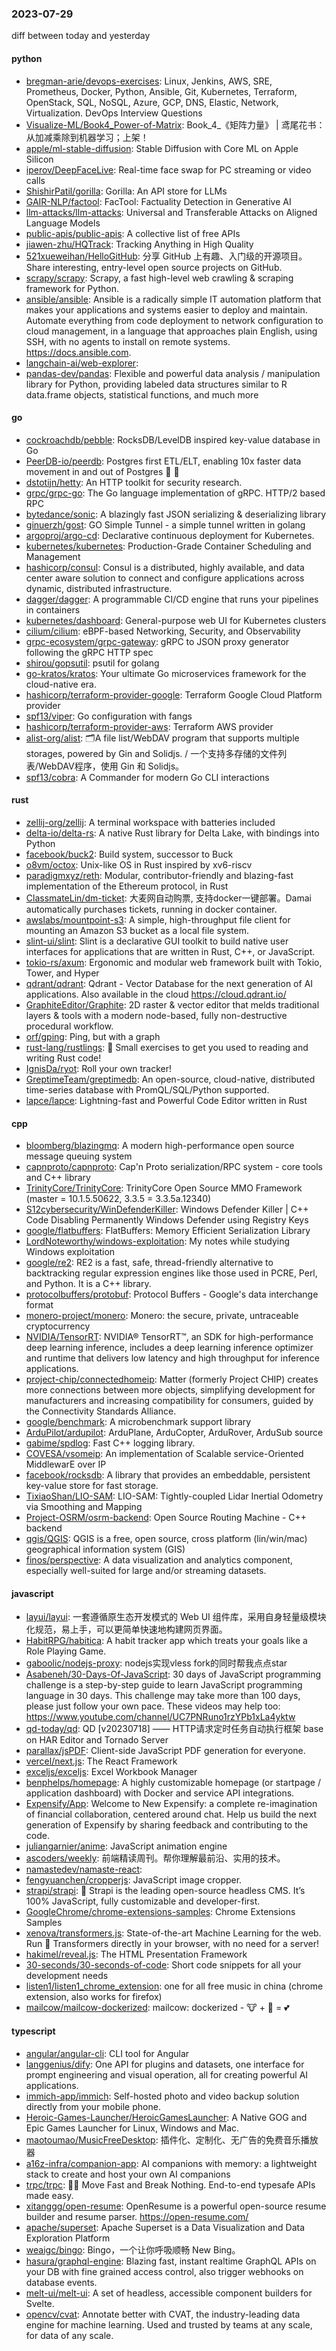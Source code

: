 ### 2023-07-29
diff between today and yesterday

#### python
* [bregman-arie/devops-exercises](https://github.com/bregman-arie/devops-exercises): Linux, Jenkins, AWS, SRE, Prometheus, Docker, Python, Ansible, Git, Kubernetes, Terraform, OpenStack, SQL, NoSQL, Azure, GCP, DNS, Elastic, Network, Virtualization. DevOps Interview Questions
* [Visualize-ML/Book4_Power-of-Matrix](https://github.com/Visualize-ML/Book4_Power-of-Matrix): Book_4_《矩阵力量》 | 鸢尾花书：从加减乘除到机器学习；上架！
* [apple/ml-stable-diffusion](https://github.com/apple/ml-stable-diffusion): Stable Diffusion with Core ML on Apple Silicon
* [iperov/DeepFaceLive](https://github.com/iperov/DeepFaceLive): Real-time face swap for PC streaming or video calls
* [ShishirPatil/gorilla](https://github.com/ShishirPatil/gorilla): Gorilla: An API store for LLMs
* [GAIR-NLP/factool](https://github.com/GAIR-NLP/factool): FacTool: Factuality Detection in Generative AI
* [llm-attacks/llm-attacks](https://github.com/llm-attacks/llm-attacks): Universal and Transferable Attacks on Aligned Language Models
* [public-apis/public-apis](https://github.com/public-apis/public-apis): A collective list of free APIs
* [jiawen-zhu/HQTrack](https://github.com/jiawen-zhu/HQTrack): Tracking Anything in High Quality
* [521xueweihan/HelloGitHub](https://github.com/521xueweihan/HelloGitHub): 分享 GitHub 上有趣、入门级的开源项目。Share interesting, entry-level open source projects on GitHub.
* [scrapy/scrapy](https://github.com/scrapy/scrapy): Scrapy, a fast high-level web crawling & scraping framework for Python.
* [ansible/ansible](https://github.com/ansible/ansible): Ansible is a radically simple IT automation platform that makes your applications and systems easier to deploy and maintain. Automate everything from code deployment to network configuration to cloud management, in a language that approaches plain English, using SSH, with no agents to install on remote systems. https://docs.ansible.com.
* [langchain-ai/web-explorer](https://github.com/langchain-ai/web-explorer): 
* [pandas-dev/pandas](https://github.com/pandas-dev/pandas): Flexible and powerful data analysis / manipulation library for Python, providing labeled data structures similar to R data.frame objects, statistical functions, and much more

#### go
* [cockroachdb/pebble](https://github.com/cockroachdb/pebble): RocksDB/LevelDB inspired key-value database in Go
* [PeerDB-io/peerdb](https://github.com/PeerDB-io/peerdb): Postgres first ETL/ELT, enabling 10x faster data movement in and out of Postgres 🐘 🚀
* [dstotijn/hetty](https://github.com/dstotijn/hetty): An HTTP toolkit for security research.
* [grpc/grpc-go](https://github.com/grpc/grpc-go): The Go language implementation of gRPC. HTTP/2 based RPC
* [bytedance/sonic](https://github.com/bytedance/sonic): A blazingly fast JSON serializing & deserializing library
* [ginuerzh/gost](https://github.com/ginuerzh/gost): GO Simple Tunnel - a simple tunnel written in golang
* [argoproj/argo-cd](https://github.com/argoproj/argo-cd): Declarative continuous deployment for Kubernetes.
* [kubernetes/kubernetes](https://github.com/kubernetes/kubernetes): Production-Grade Container Scheduling and Management
* [hashicorp/consul](https://github.com/hashicorp/consul): Consul is a distributed, highly available, and data center aware solution to connect and configure applications across dynamic, distributed infrastructure.
* [dagger/dagger](https://github.com/dagger/dagger): A programmable CI/CD engine that runs your pipelines in containers
* [kubernetes/dashboard](https://github.com/kubernetes/dashboard): General-purpose web UI for Kubernetes clusters
* [cilium/cilium](https://github.com/cilium/cilium): eBPF-based Networking, Security, and Observability
* [grpc-ecosystem/grpc-gateway](https://github.com/grpc-ecosystem/grpc-gateway): gRPC to JSON proxy generator following the gRPC HTTP spec
* [shirou/gopsutil](https://github.com/shirou/gopsutil): psutil for golang
* [go-kratos/kratos](https://github.com/go-kratos/kratos): Your ultimate Go microservices framework for the cloud-native era.
* [hashicorp/terraform-provider-google](https://github.com/hashicorp/terraform-provider-google): Terraform Google Cloud Platform provider
* [spf13/viper](https://github.com/spf13/viper): Go configuration with fangs
* [hashicorp/terraform-provider-aws](https://github.com/hashicorp/terraform-provider-aws): Terraform AWS provider
* [alist-org/alist](https://github.com/alist-org/alist): 🗂️A file list/WebDAV program that supports multiple storages, powered by Gin and Solidjs. / 一个支持多存储的文件列表/WebDAV程序，使用 Gin 和 Solidjs。
* [spf13/cobra](https://github.com/spf13/cobra): A Commander for modern Go CLI interactions

#### rust
* [zellij-org/zellij](https://github.com/zellij-org/zellij): A terminal workspace with batteries included
* [delta-io/delta-rs](https://github.com/delta-io/delta-rs): A native Rust library for Delta Lake, with bindings into Python
* [facebook/buck2](https://github.com/facebook/buck2): Build system, successor to Buck
* [o8vm/octox](https://github.com/o8vm/octox): Unix-like OS in Rust inspired by xv6-riscv
* [paradigmxyz/reth](https://github.com/paradigmxyz/reth): Modular, contributor-friendly and blazing-fast implementation of the Ethereum protocol, in Rust
* [ClassmateLin/dm-ticket](https://github.com/ClassmateLin/dm-ticket): 大麦网自动购票, 支持docker一键部署。Damai automatically purchases tickets, running in docker container.
* [awslabs/mountpoint-s3](https://github.com/awslabs/mountpoint-s3): A simple, high-throughput file client for mounting an Amazon S3 bucket as a local file system.
* [slint-ui/slint](https://github.com/slint-ui/slint): Slint is a declarative GUI toolkit to build native user interfaces for applications that are written in Rust, C++, or JavaScript.
* [tokio-rs/axum](https://github.com/tokio-rs/axum): Ergonomic and modular web framework built with Tokio, Tower, and Hyper
* [qdrant/qdrant](https://github.com/qdrant/qdrant): Qdrant - Vector Database for the next generation of AI applications. Also available in the cloud https://cloud.qdrant.io/
* [GraphiteEditor/Graphite](https://github.com/GraphiteEditor/Graphite): 2D raster & vector editor that melds traditional layers & tools with a modern node-based, fully non-destructive procedural workflow.
* [orf/gping](https://github.com/orf/gping): Ping, but with a graph
* [rust-lang/rustlings](https://github.com/rust-lang/rustlings): 🦀 Small exercises to get you used to reading and writing Rust code!
* [IgnisDa/ryot](https://github.com/IgnisDa/ryot): Roll your own tracker!
* [GreptimeTeam/greptimedb](https://github.com/GreptimeTeam/greptimedb): An open-source, cloud-native, distributed time-series database with PromQL/SQL/Python supported.
* [lapce/lapce](https://github.com/lapce/lapce): Lightning-fast and Powerful Code Editor written in Rust

#### cpp
* [bloomberg/blazingmq](https://github.com/bloomberg/blazingmq): A modern high-performance open source message queuing system
* [capnproto/capnproto](https://github.com/capnproto/capnproto): Cap'n Proto serialization/RPC system - core tools and C++ library
* [TrinityCore/TrinityCore](https://github.com/TrinityCore/TrinityCore): TrinityCore Open Source MMO Framework (master = 10.1.5.50622, 3.3.5 = 3.3.5a.12340)
* [S12cybersecurity/WinDefenderKiller](https://github.com/S12cybersecurity/WinDefenderKiller): Windows Defender Killer | C++ Code Disabling Permanently Windows Defender using Registry Keys
* [google/flatbuffers](https://github.com/google/flatbuffers): FlatBuffers: Memory Efficient Serialization Library
* [LordNoteworthy/windows-exploitation](https://github.com/LordNoteworthy/windows-exploitation): My notes while studying Windows exploitation
* [google/re2](https://github.com/google/re2): RE2 is a fast, safe, thread-friendly alternative to backtracking regular expression engines like those used in PCRE, Perl, and Python. It is a C++ library.
* [protocolbuffers/protobuf](https://github.com/protocolbuffers/protobuf): Protocol Buffers - Google's data interchange format
* [monero-project/monero](https://github.com/monero-project/monero): Monero: the secure, private, untraceable cryptocurrency
* [NVIDIA/TensorRT](https://github.com/NVIDIA/TensorRT): NVIDIA® TensorRT™, an SDK for high-performance deep learning inference, includes a deep learning inference optimizer and runtime that delivers low latency and high throughput for inference applications.
* [project-chip/connectedhomeip](https://github.com/project-chip/connectedhomeip): Matter (formerly Project CHIP) creates more connections between more objects, simplifying development for manufacturers and increasing compatibility for consumers, guided by the Connectivity Standards Alliance.
* [google/benchmark](https://github.com/google/benchmark): A microbenchmark support library
* [ArduPilot/ardupilot](https://github.com/ArduPilot/ardupilot): ArduPlane, ArduCopter, ArduRover, ArduSub source
* [gabime/spdlog](https://github.com/gabime/spdlog): Fast C++ logging library.
* [COVESA/vsomeip](https://github.com/COVESA/vsomeip): An implementation of Scalable service-Oriented MiddlewarE over IP
* [facebook/rocksdb](https://github.com/facebook/rocksdb): A library that provides an embeddable, persistent key-value store for fast storage.
* [TixiaoShan/LIO-SAM](https://github.com/TixiaoShan/LIO-SAM): LIO-SAM: Tightly-coupled Lidar Inertial Odometry via Smoothing and Mapping
* [Project-OSRM/osrm-backend](https://github.com/Project-OSRM/osrm-backend): Open Source Routing Machine - C++ backend
* [qgis/QGIS](https://github.com/qgis/QGIS): QGIS is a free, open source, cross platform (lin/win/mac) geographical information system (GIS)
* [finos/perspective](https://github.com/finos/perspective): A data visualization and analytics component, especially well-suited for large and/or streaming datasets.

#### javascript
* [layui/layui](https://github.com/layui/layui): 一套遵循原生态开发模式的 Web UI 组件库，采用自身轻量级模块化规范，易上手，可以更简单快速地构建网页界面。
* [HabitRPG/habitica](https://github.com/HabitRPG/habitica): A habit tracker app which treats your goals like a Role Playing Game.
* [gaboolic/nodejs-proxy](https://github.com/gaboolic/nodejs-proxy): nodejs实现vless fork的同时帮我点点star
* [Asabeneh/30-Days-Of-JavaScript](https://github.com/Asabeneh/30-Days-Of-JavaScript): 30 days of JavaScript programming challenge is a step-by-step guide to learn JavaScript programming language in 30 days. This challenge may take more than 100 days, please just follow your own pace. These videos may help too: https://www.youtube.com/channel/UC7PNRuno1rzYPb1xLa4yktw
* [qd-today/qd](https://github.com/qd-today/qd): QD [v20230718] —— HTTP请求定时任务自动执行框架 base on HAR Editor and Tornado Server
* [parallax/jsPDF](https://github.com/parallax/jsPDF): Client-side JavaScript PDF generation for everyone.
* [vercel/next.js](https://github.com/vercel/next.js): The React Framework
* [exceljs/exceljs](https://github.com/exceljs/exceljs): Excel Workbook Manager
* [benphelps/homepage](https://github.com/benphelps/homepage): A highly customizable homepage (or startpage / application dashboard) with Docker and service API integrations.
* [Expensify/App](https://github.com/Expensify/App): Welcome to New Expensify: a complete re-imagination of financial collaboration, centered around chat. Help us build the next generation of Expensify by sharing feedback and contributing to the code.
* [juliangarnier/anime](https://github.com/juliangarnier/anime): JavaScript animation engine
* [ascoders/weekly](https://github.com/ascoders/weekly): 前端精读周刊。帮你理解最前沿、实用的技术。
* [namastedev/namaste-react](https://github.com/namastedev/namaste-react): 
* [fengyuanchen/cropperjs](https://github.com/fengyuanchen/cropperjs): JavaScript image cropper.
* [strapi/strapi](https://github.com/strapi/strapi): 🚀 Strapi is the leading open-source headless CMS. It’s 100% JavaScript, fully customizable and developer-first.
* [GoogleChrome/chrome-extensions-samples](https://github.com/GoogleChrome/chrome-extensions-samples): Chrome Extensions Samples
* [xenova/transformers.js](https://github.com/xenova/transformers.js): State-of-the-art Machine Learning for the web. Run 🤗 Transformers directly in your browser, with no need for a server!
* [hakimel/reveal.js](https://github.com/hakimel/reveal.js): The HTML Presentation Framework
* [30-seconds/30-seconds-of-code](https://github.com/30-seconds/30-seconds-of-code): Short code snippets for all your development needs
* [listen1/listen1_chrome_extension](https://github.com/listen1/listen1_chrome_extension): one for all free music in china (chrome extension, also works for firefox)
* [mailcow/mailcow-dockerized](https://github.com/mailcow/mailcow-dockerized): mailcow: dockerized - 🐮 + 🐋 = 💕

#### typescript
* [angular/angular-cli](https://github.com/angular/angular-cli): CLI tool for Angular
* [langgenius/dify](https://github.com/langgenius/dify): One API for plugins and datasets, one interface for prompt engineering and visual operation, all for creating powerful AI applications.
* [immich-app/immich](https://github.com/immich-app/immich): Self-hosted photo and video backup solution directly from your mobile phone.
* [Heroic-Games-Launcher/HeroicGamesLauncher](https://github.com/Heroic-Games-Launcher/HeroicGamesLauncher): A Native GOG and Epic Games Launcher for Linux, Windows and Mac.
* [maotoumao/MusicFreeDesktop](https://github.com/maotoumao/MusicFreeDesktop): 插件化、定制化、无广告的免费音乐播放器
* [a16z-infra/companion-app](https://github.com/a16z-infra/companion-app): AI companions with memory: a lightweight stack to create and host your own AI companions
* [trpc/trpc](https://github.com/trpc/trpc): 🧙‍♀️ Move Fast and Break Nothing. End-to-end typesafe APIs made easy.
* [xitanggg/open-resume](https://github.com/xitanggg/open-resume): OpenResume is a powerful open-source resume builder and resume parser. https://open-resume.com/
* [apache/superset](https://github.com/apache/superset): Apache Superset is a Data Visualization and Data Exploration Platform
* [weaigc/bingo](https://github.com/weaigc/bingo): Bingo，一个让你呼吸顺畅 New Bing。
* [hasura/graphql-engine](https://github.com/hasura/graphql-engine): Blazing fast, instant realtime GraphQL APIs on your DB with fine grained access control, also trigger webhooks on database events.
* [melt-ui/melt-ui](https://github.com/melt-ui/melt-ui): A set of headless, accessible component builders for Svelte.
* [opencv/cvat](https://github.com/opencv/cvat): Annotate better with CVAT, the industry-leading data engine for machine learning. Used and trusted by teams at any scale, for data of any scale.
